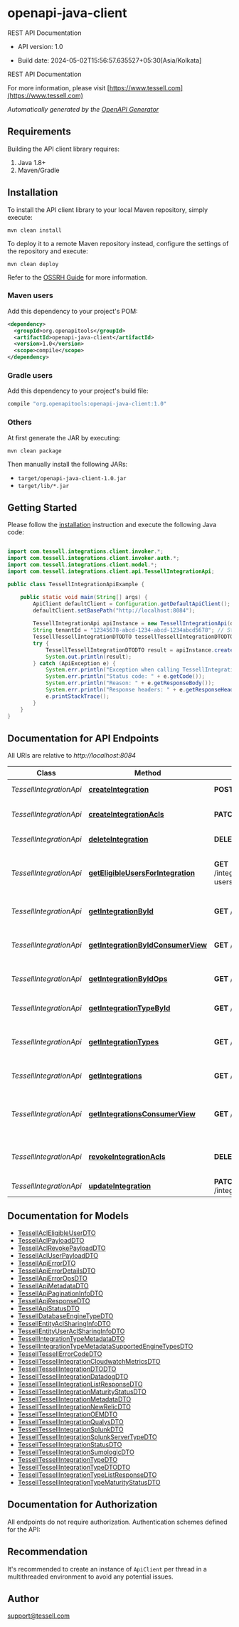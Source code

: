 # openapi-java-client

REST API Documentation

- API version: 1.0

- Build date: 2024-05-02T15:56:57.635527+05:30[Asia/Kolkata]

REST API Documentation

  For more information, please visit [https://www.tessell.com](https://www.tessell.com)

*Automatically generated by the [OpenAPI Generator](https://openapi-generator.tech)*

## Requirements

Building the API client library requires:

1. Java 1.8+
2. Maven/Gradle

## Installation

To install the API client library to your local Maven repository, simply execute:

```shell
mvn clean install
```

To deploy it to a remote Maven repository instead, configure the settings of the repository and execute:

```shell
mvn clean deploy
```

Refer to the [OSSRH Guide](http://central.sonatype.org/pages/ossrh-guide.html) for more information.

### Maven users

Add this dependency to your project's POM:

```xml
<dependency>
  <groupId>org.openapitools</groupId>
  <artifactId>openapi-java-client</artifactId>
  <version>1.0</version>
  <scope>compile</scope>
</dependency>
```

### Gradle users

Add this dependency to your project's build file:

```groovy
compile "org.openapitools:openapi-java-client:1.0"
```

### Others

At first generate the JAR by executing:

```shell
mvn clean package
```

Then manually install the following JARs:

- `target/openapi-java-client-1.0.jar`
- `target/lib/*.jar`

## Getting Started

Please follow the [installation](#installation) instruction and execute the following Java code:

```java

import com.tessell.integrations.client.invoker.*;
import com.tessell.integrations.client.invoker.auth.*;
import com.tessell.integrations.client.model.*;
import com.tessell.integrations.client.api.TessellIntegrationApi;

public class TessellIntegrationApiExample {

    public static void main(String[] args) {
        ApiClient defaultClient = Configuration.getDefaultApiClient();
        defaultClient.setBasePath("http://localhost:8084");
        
        TessellIntegrationApi apiInstance = new TessellIntegrationApi(defaultClient);
        String tenantId = "12345678-abcd-1234-abcd-1234abcd5678"; // String | Id of the Tenant
        TessellTessellIntegrationDTODTO tessellTessellIntegrationDTODTO = new TessellTessellIntegrationDTODTO(); // TessellTessellIntegrationDTODTO | 
        try {
            TessellTessellIntegrationDTODTO result = apiInstance.createIntegration(tenantId, tessellTessellIntegrationDTODTO);
            System.out.println(result);
        } catch (ApiException e) {
            System.err.println("Exception when calling TessellIntegrationApi#createIntegration");
            System.err.println("Status code: " + e.getCode());
            System.err.println("Reason: " + e.getResponseBody());
            System.err.println("Response headers: " + e.getResponseHeaders());
            e.printStackTrace();
        }
    }
}

```

## Documentation for API Endpoints

All URIs are relative to *http://localhost:8084*

Class | Method | HTTP request | Description
------------ | ------------- | ------------- | -------------
*TessellIntegrationApi* | [**createIntegration**](docs/TessellIntegrationApi.md#createIntegration) | **POST** /integrations/governance | Create a new Integration
*TessellIntegrationApi* | [**createIntegrationAcls**](docs/TessellIntegrationApi.md#createIntegrationAcls) | **PATCH** /integrations/governance/{id}/acls | Create/Update ACLs of an Integration
*TessellIntegrationApi* | [**deleteIntegration**](docs/TessellIntegrationApi.md#deleteIntegration) | **DELETE** /integrations/governance/{id} | Delete an Integration
*TessellIntegrationApi* | [**getEligibleUsersForIntegration**](docs/TessellIntegrationApi.md#getEligibleUsersForIntegration) | **GET** /integrations/governance/{id}/acls/eligible-users | Get a list of all users along with role they are eligible on an Integration
*TessellIntegrationApi* | [**getIntegrationById**](docs/TessellIntegrationApi.md#getIntegrationById) | **GET** /integrations/governance/{id} | Get active Integration Details by Id
*TessellIntegrationApi* | [**getIntegrationByIdConsumerView**](docs/TessellIntegrationApi.md#getIntegrationByIdConsumerView) | **GET** /integrations/{id} | Get active Integration by Id (consumer view)
*TessellIntegrationApi* | [**getIntegrationByIdOps**](docs/TessellIntegrationApi.md#getIntegrationByIdOps) | **GET** /tessell-ops/integrations/{id} | Get Integration by ID
*TessellIntegrationApi* | [**getIntegrationTypeById**](docs/TessellIntegrationApi.md#getIntegrationTypeById) | **GET** /integration-types/{id} | Get Integration Type by Id
*TessellIntegrationApi* | [**getIntegrationTypes**](docs/TessellIntegrationApi.md#getIntegrationTypes) | **GET** /integration-types | Get a list of supported Integration Types
*TessellIntegrationApi* | [**getIntegrations**](docs/TessellIntegrationApi.md#getIntegrations) | **GET** /integrations/governance | Get a list of active Integrations
*TessellIntegrationApi* | [**getIntegrationsConsumerView**](docs/TessellIntegrationApi.md#getIntegrationsConsumerView) | **GET** /integrations | Get a list of active Integrations (consumer view)
*TessellIntegrationApi* | [**revokeIntegrationAcls**](docs/TessellIntegrationApi.md#revokeIntegrationAcls) | **DELETE** /integrations/governance/{id}/acls | Revoke access of given users on an Integration
*TessellIntegrationApi* | [**updateIntegration**](docs/TessellIntegrationApi.md#updateIntegration) | **PATCH** /integrations/governance/{id}/{action} | Update an Integration


## Documentation for Models

 - [TessellAclEligibleUserDTO](docs/TessellAclEligibleUserDTO.md)
 - [TessellAclPayloadDTO](docs/TessellAclPayloadDTO.md)
 - [TessellAclRevokePayloadDTO](docs/TessellAclRevokePayloadDTO.md)
 - [TessellAclUserPayloadDTO](docs/TessellAclUserPayloadDTO.md)
 - [TessellApiErrorDTO](docs/TessellApiErrorDTO.md)
 - [TessellApiErrorDetailsDTO](docs/TessellApiErrorDetailsDTO.md)
 - [TessellApiErrorOpsDTO](docs/TessellApiErrorOpsDTO.md)
 - [TessellApiMetadataDTO](docs/TessellApiMetadataDTO.md)
 - [TessellApiPaginationInfoDTO](docs/TessellApiPaginationInfoDTO.md)
 - [TessellApiResponseDTO](docs/TessellApiResponseDTO.md)
 - [TessellApiStatusDTO](docs/TessellApiStatusDTO.md)
 - [TessellDatabaseEngineTypeDTO](docs/TessellDatabaseEngineTypeDTO.md)
 - [TessellEntityAclSharingInfoDTO](docs/TessellEntityAclSharingInfoDTO.md)
 - [TessellEntityUserAclSharingInfoDTO](docs/TessellEntityUserAclSharingInfoDTO.md)
 - [TessellIntegrationTypeMetadataDTO](docs/TessellIntegrationTypeMetadataDTO.md)
 - [TessellIntegrationTypeMetadataSupportedEngineTypesDTO](docs/TessellIntegrationTypeMetadataSupportedEngineTypesDTO.md)
 - [TessellTessellErrorCodeDTO](docs/TessellTessellErrorCodeDTO.md)
 - [TessellTessellIntegrationCloudwatchMetricsDTO](docs/TessellTessellIntegrationCloudwatchMetricsDTO.md)
 - [TessellTessellIntegrationDTODTO](docs/TessellTessellIntegrationDTODTO.md)
 - [TessellTessellIntegrationDatadogDTO](docs/TessellTessellIntegrationDatadogDTO.md)
 - [TessellTessellIntegrationListResponseDTO](docs/TessellTessellIntegrationListResponseDTO.md)
 - [TessellTessellIntegrationMaturityStatusDTO](docs/TessellTessellIntegrationMaturityStatusDTO.md)
 - [TessellTessellIntegrationMetadataDTO](docs/TessellTessellIntegrationMetadataDTO.md)
 - [TessellTessellIntegrationNewRelicDTO](docs/TessellTessellIntegrationNewRelicDTO.md)
 - [TessellTessellIntegrationOEMDTO](docs/TessellTessellIntegrationOEMDTO.md)
 - [TessellTessellIntegrationQualysDTO](docs/TessellTessellIntegrationQualysDTO.md)
 - [TessellTessellIntegrationSplunkDTO](docs/TessellTessellIntegrationSplunkDTO.md)
 - [TessellTessellIntegrationSplunkServerTypeDTO](docs/TessellTessellIntegrationSplunkServerTypeDTO.md)
 - [TessellTessellIntegrationStatusDTO](docs/TessellTessellIntegrationStatusDTO.md)
 - [TessellTessellIntegrationSumologicDTO](docs/TessellTessellIntegrationSumologicDTO.md)
 - [TessellTessellIntegrationTypeDTO](docs/TessellTessellIntegrationTypeDTO.md)
 - [TessellTessellIntegrationTypeDTODTO](docs/TessellTessellIntegrationTypeDTODTO.md)
 - [TessellTessellIntegrationTypeListResponseDTO](docs/TessellTessellIntegrationTypeListResponseDTO.md)
 - [TessellTessellIntegrationTypeMaturityStatusDTO](docs/TessellTessellIntegrationTypeMaturityStatusDTO.md)


## Documentation for Authorization

All endpoints do not require authorization.
Authentication schemes defined for the API:

## Recommendation

It's recommended to create an instance of `ApiClient` per thread in a multithreaded environment to avoid any potential issues.

## Author

support@tessell.com

